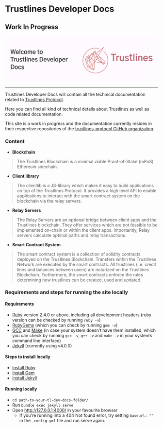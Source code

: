 # Trustlines Developer Docs

## Work In Progress

![Trustlines Developer Docs](assets/images/readme_header.png "Trustlines Developer Docs")

___

Trustlines Developer Docs will contain all the technical documentation related to [Trustlines Protocol](https://trustlines.foundation/protocol.html).

Here you can find all kind of technical details about Trustlines as well as code related documentation.

This site is a work in progress and the documentation currently resides in their respective repositories of the [trustlines-protocol GitHub organization](https://github.com/trustlines-protocol/).

### Content

- **Blockchain**

> The Trustlines Blockchain is a minimal viable Proof-of-Stake (mPoS) Ethereum sidechain.

- **Client library**

> The clientlib is a JS-library which makes it easy to build applications on top of the Trustlines Protocol. It provides a high level API to enable applications to interact with the smart contract system on the blockchain via the relay servers.

- **Relay Servers**

> The Relay Servers are an optional bridge between client apps and the Trustlines blockchain. They offer services which are not feasible to be implemented on-chain or within the client apps. Importantly, Relay servers calculate optimal paths and relay transactions.

- **Smart Contract System**

> The smart contract system is a collection of solidity contracts deployed on the Trustlines Blockchain. Transfers within the Trustlines Network are executed by the smart contracts. All trustlines (i.e. credit lines and balances between users) are notarized on the Trustlines Blockchain. Furthermore, the smart contracts enforce the rules determining how trustlines can be created, used and updated.

### Requirements and steps for running the site locally

#### Requirements

- [Ruby](https://www.ruby-lang.org/en/downloads/) version 2.4.0 or above, including all development headers (ruby version can be checked by running `ruby -v`)
- [RubyGems](https://rubygems.org/pages/download) (which you can check by running `gem -v`)
- [GCC](https://gcc.gnu.org/install/) and [Make](https://www.gnu.org/software/make/) (in case your system doesn’t have them installed, which you can check by running `gcc -v`, `g++ -v` and `make -v` in your system’s command line interface)
- [Jekyll](https://jekyllrb.com/) (currently using v4.0.0)

#### Steps to install locally

- [Install Ruby](https://www.ruby-lang.org/en/documentation/installation/)
- [Install Gem](https://rubygems.org/pages/download)
- [Install Jekyll](https://jekyllrb.com/docs/installation/)

#### Running locally
- `cd path-to-your-tl-dev-docs-folder/`
- Run `bundle exec jekyll serve`
- Open http://127.0.0.1:4000/ in your favourite browser
  - If you're running into a 404 Not found error, try setting `baseurl: ""` in the `_config.yml` file and run serve again.
